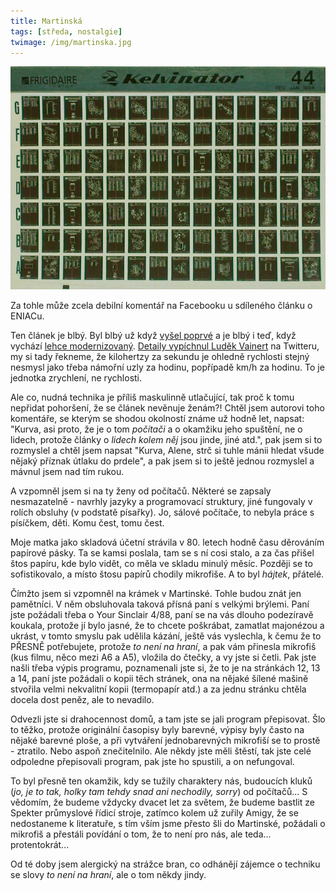 ```yaml
---
title: Martinská
tags: [středa, nostalgie]
twimage: /img/martinska.jpg
---
```


![cover](/img/martinska.jpg)

Za tohle může zcela debilní komentář na Facebooku u sdíleného článku o ENIACu.

Ten článek je blbý. Byl blbý už když [vyšel poprvé](https://archiv.ihned.cz/c1-898733-pulstoleti-prvniho-pocitace) a je blbý i teď, když vychází [lehce modernizovaný](https://www.novinky.cz/internet-a-pc/hardware/clanek/pocitacovou-eru-zahajil-pred-75-lety-americky-eniac-40350944). [Detaily vypíchnul Luděk Vainert](https://twitter.com/LudekV/status/1361523425118937090) na Twitteru, my si tady řekneme, že kilohertzy za sekundu je ohledně rychlosti stejný nesmysl jako třeba námořní uzly za hodinu, popřípadě km/h za hodinu. To je jednotka zrychlení, ne rychlosti.

Ale co, nudná technika je příliš maskulinně utlačující, tak proč k tomu nepřidat pohoršení, že se článek nevěnuje ženám?! Chtěl jsem autorovi toho komentáře, se kterým se shodou okolností známe už hodně let, napsat: "Kurva, asi proto, že je o tom _počítači_ a o okamžiku jeho spuštění, ne o lidech, protože články o _lidech kolem něj_ jsou jinde, jiné atd.", pak jsem si to rozmyslel a chtěl jsem napsat "Kurva, Alene, strč si tuhle mánii hledat všude nějaký příznak útlaku do prdele", a pak jsem si to ještě jednou rozmyslel a mávnul jsem nad tím rukou. 

A vzpomněl jsem si na ty ženy od počítačů. Některé se zapsaly nesmazatelně - navrhly jazyky a programovací struktury, jiné fungovaly v rolích obsluhy (v podstatě písařky). Jo, sálové počítače, to nebyla práce s písíčkem, děti. Komu čest, tomu čest.

Moje matka jako skladová účetní strávila v 80. letech hodně času děrováním papírové pásky. Ta se kamsi poslala, tam se s ní cosi stalo, a za čas přišel štos papíru, kde bylo vidět, co měla ve skladu minulý měsíc. Později se to sofistikovalo, a místo štosu papírů chodily mikrofiše. A to byl _hájtek_, přátelé.

Čímžto jsem si vzpomněl na krámek v Martinské. Tohle budou znát jen pamětníci. V něm obsluhovala taková přísná paní s velkými brýlemi. Paní jste požádali třeba o Your Sinclair 4/88, paní se na vás dlouho podezíravě koukala, protože jí bylo jasné, že to chcete poškrábat, zamatlat majonézou a ukrást, v tomto smyslu pak udělila kázání, ještě vás vyslechla, k čemu že to PŘESNĚ potřebujete, protože _to není na hraní_, a pak vám přinesla mikrofiš (kus filmu, něco mezi A6 a A5), vložila do čtečky, a vy jste si četli. Pak jste našli třeba výpis programu, poznamenali jste si, že to je na stránkách 12, 13 a 14, paní jste požádali o kopii těch stránek, ona na nějaké šílené mašině stvořila velmi nekvalitní kopii (termopapír atd.) a za jednu stránku chtěla docela dost peněz, ale to nevadilo. 

Odvezli jste si drahocennost domů, a tam jste se jali program přepisovat. Šlo to těžko, protože originální časopisy byly barevné, výpisy byly často na nějaké barevné ploše, a při vytváření jednobarevných mikrofiší se to prostě - ztratilo. Nebo aspoň znečitelnilo. Ale někdy jste měli štěstí, tak jste celé odpoledne přepisovali program, pak jste ho spustili, a on nefungoval.

To byl přesně ten okamžik, kdy se tužily charaktery nás, budoucích kluků (_jo, je to tak, holky tam tehdy snad ani nechodily, sorry_) od počítačů... S vědomím, že budeme vždycky dvacet let za světem, že budeme bastlit ze Spekter průmyslové řídicí stroje, zatímco kolem už zuřily Amigy, že se nedostaneme k literatuře, s tím vším jsme přesto šli do Martinské, požádali o mikrofiš a přestáli povídání o tom, že to není pro nás, ale teda... protentokrát...

Od té doby jsem alergický na strážce bran, co odhánějí zájemce o techniku se slovy _to není na hraní_, ale o tom někdy jindy.